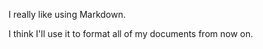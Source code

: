 <p>I really like using Markdown.</p>

<p>I think I'll use it to format all of my documents from now on.</p>
